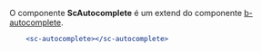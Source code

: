 O componente **ScAutocomplete** é um extend do componente [b-autocomplete](https://buefy.github.io/#/documentation/autocomplete).

```jsx
    <sc-autocomplete></sc-autocomplete>
```
